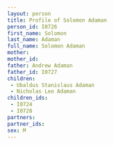 ```yaml
---
layout: person
title: Profile of Solomon Adaman
person_id: I0726
first_name: Solomon
last_name: Adaman
full_name: Solomon Adaman
mother: 
mother_id: 
father: Andrew Adaman
father_id: I0727
children:
 - Ubaldus Stanislaus Adaman
 - Nicholas Leo Adaman
children_ids:
 - I0724
 - I0728
partners:
partner_ids:
sex: M
---
```


